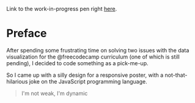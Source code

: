 Link to the work-in-progress pen right [here](https://codepen.io/borntofrappe/full/VBZRwg).

# Preface

After spending some frustrating time on solving two issues with the data visualization for the @freecodecamp curriculum (one of which is still pending), I decided to code something as a pick-me-up. 

So I came up with a silly design for a responsive poster, with a not-that-hilarious joke on the JavaScript programming language.

> I'm not weak, I'm dynamic

